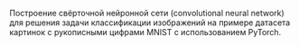 Построение свёрточной нейронной сети (convolutional neural network) для решения задачи классификации изображений на примере датасета картинок с рукописными цифрами MNIST с использованием PyTorch.

